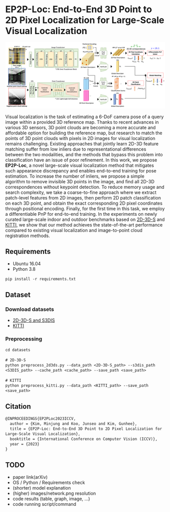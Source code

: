 # EP2P-Loc: End-to-End 3D Point to 2D Pixel Localization for Large-Scale Visual Localization
![EP2P-Loc model](images/network.png)

Visual localization is the task of estimating a 6-DoF camera pose of a query image within a provided 3D reference map. Thanks to recent advances in various 3D sensors, 3D point clouds are becoming a more accurate and affordable option for building the reference map, but research to match the points of 3D point clouds with pixels in 2D images for visual localization remains challenging. Existing approaches that jointly learn 2D-3D feature matching suffer from low inliers due to representational differences between the two modalities, and the methods that bypass this problem into classification have an issue of poor refinement. In this work, we propose **EP2P-Loc**, a novel large-scale visual localization method that mitigates such appearance discrepancy and enables end-to-end training for pose estimation. To increase the number of inliers, we propose a simple algorithm to remove invisible 3D points in the image, and find all 2D-3D correspondences without keypoint detection. To reduce memory usage and search complexity, we take a coarse-to-fine approach where we extract patch-level features from 2D images, then perform 2D patch classification on each 3D point, and obtain the exact corresponding 2D pixel coordinates through positional encoding. Finally, for the first time in this task, we employ a differentiable PnP for end-to-end training. In the experiments on newly curated large-scale indoor and outdoor benchmarks based on [2D-3D-S](http://buildingparser.stanford.edu/dataset.html) and [KITTI](https://www.cvlibs.net/datasets/kitti/eval_odometry.php), we show that our method achieves the state-of-the-art performance compared to existing visual localization and image-to-point cloud registration methods.


## Requirements
* Ubuntu 16.04
* Python 3.8
```
pip install -r requirements.txt
```


## Dataset
### Download datasets
* [2D-3D-S and S3DIS](http://buildingparser.stanford.edu/dataset.html)
* [KITTI](https://www.cvlibs.net/datasets/kitti/eval_odometry.php)


### Preprocessing
```
cd datasets

# 2D-3D-S
python preprocess_2d3ds.py --data_path <2D-3D-S_path> --s3dis_path <S3DIS_path> --cache_path <cache_path> --save_path <save_path>

# KITTI
python preprocess_kitti.py --data_path <KITTI_path> --save_path <save_path>
```


## Citation
```
@INPROCEEDINGS{EP2PLoc2023ICCV,
  author = {Kim, Minjung and Koo, Junseo and Kim, Gunhee},
  title = {EP2P-Loc: End-to-End 3D Point to 2D Pixel Localization for Large-Scale Visual Localization},
  booktitle = {International Conference on Computer Vision (ICCV)},
  year = {2023}
}
```


## TODO
* paper link(arXiv)
* OS / Python / Requirements check
* (shorter) model explanation
* (higher) images/network.png resolution
* code results (table, graph, image, ...)
* code running script/command
